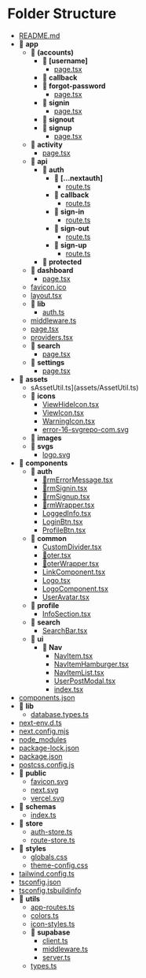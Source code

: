 # Folder Structure
-  [README.md](README.md)
- 🍟 __app__
  - 🍟 __(accounts)__
    - 🍟 __[username]__
      -  [page.tsx](app/(accounts)/[username]/page.tsx)
    - 🍟 __callback__
    - 🍟 __forgot\-password__
      -  [page.tsx](app/(accounts)/forgot-password/page.tsx)
    - 🍟 __signin__
      -  [page.tsx](app/(accounts)/signin/page.tsx)
    - 🍟 __signout__
    - 🍟 __signup__
      -  [page.tsx](app/(accounts)/signup/page.tsx)
  - 🍟 __activity__
    -  [page.tsx](app/activity/page.tsx)
  - 🍟 __api__
    - 🍟 __auth__
      - 🍟 __[...nextauth]__
        -  [route.ts](app/api/auth/[...nextauth]/route.ts)
      - 🍟 __callback__
        -  [route.ts](app/api/auth/callback/route.ts)
      - 🍟 __sign\-in__
        -  [route.ts](app/api/auth/sign-in/route.ts)
      - 🍟 __sign\-out__
        -  [route.ts](app/api/auth/sign-out/route.ts)
      - 🍟 __sign\-up__
        -  [route.ts](app/api/auth/sign-up/route.ts)
    - 🍟 __protected__
  - 🍟 __dashboard__
    -  [page.tsx](app/dashboard/page.tsx)
  -  [favicon.ico](app/favicon.ico)
  -  [layout.tsx](app/layout.tsx)
  - 🍟 __lib__
    -  [auth.ts](app/lib/auth.ts)
  -  [middleware.ts](app/middleware.ts)
  -  [page.tsx](app/page.tsx)
  -  [providers.tsx](app/providers.tsx)
  - 🍟 __search__
    -  [page.tsx](app/search/page.tsx)
  - 🍟 __settings__
    -  [page.tsx](app/settings/page.tsx)
- 🍟 __assets__
  -  sAssetUtil.ts](assets/AssetUtil.ts)
  - 🍟 __icons__
    -  [ViewHideIcon.tsx](assets/icons/ViewHideIcon.tsx)
    -  [ViewIcon.tsx](assets/icons/ViewIcon.tsx)
    -  [WarningIcon.tsx](assets/icons/WarningIcon.tsx)
    -  [error\-16\-svgrepo\-com.svg](assets/icons/error-16-svgrepo-com.svg)
  - 🍟 __images__
  - 🍟 __svgs__
    -  [logo.svg](assets/svgs/logo.svg)
- 🍟 __components__
  - 🍟 __auth__
    -  [🍟rmErrorMessage.tsx](components/auth/🍟rmErrorMessage.tsx)
    -  [🍟rmSignin.tsx](components/auth/🍟rmSignin.tsx)
    -  [🍟rmSignup.tsx](components/auth/🍟rmSignup.tsx)
    -  [🍟rmWrapper.tsx](components/auth/🍟rmWrapper.tsx)
    -  [LoggedInfo.tsx](components/auth/LoggedInfo.tsx)
    -  [LoginBtn.tsx](components/auth/LoginBtn.tsx)
    -  [ProfileBtn.tsx](components/auth/ProfileBtn.tsx)
  - 🍟 __common__
    -  [CustomDivider.tsx](components/common/CustomDivider.tsx)
    -  [🍟oter.tsx](components/common/🍟oter.tsx)
    -  [🍟oterWrapper.tsx](components/common/🍟oterWrapper.tsx)
    -  [LinkComponent.tsx](components/common/LinkComponent.tsx)
    -  [Logo.tsx](components/common/Logo.tsx)
    -  [LogoComponent.tsx](components/common/LogoComponent.tsx)
    -  [UserAvatar.tsx](components/common/UserAvatar.tsx)
  - 🍟 __profile__
    -  [InfoSection.tsx](components/profile/InfoSection.tsx)
  - 🍟 __search__
    -  [SearchBar.tsx](components/search/SearchBar.tsx)
  - 🍟 __ui__
    - 🍟 __Nav__
      -  [NavItem.tsx](components/ui/Nav/NavItem.tsx)
      -  [NavItemHamburger.tsx](components/ui/Nav/NavItemHamburger.tsx)
      -  [NavItemList.tsx](components/ui/Nav/NavItemList.tsx)
      -  [UserPostModal.tsx](components/ui/Nav/UserPostModal.tsx)
      -  [index.tsx](components/ui/Nav/index.tsx)
-  [components.json](components.json)
- 🍟 __lib__
  -  [database.types.ts](lib/database.types.ts)
-  [next\-env.d.ts](next-env.d.ts)
-  [next.config.mjs](next.config.mjs)
-  [node\_modules](node_modules)
-  [package\-lock.json](package-lock.json)
-  [package.json](package.json)
-  [postcss.config.js](postcss.config.js)
- 🍟 __public__
  -  [favicon.svg](public/favicon.svg)
  -  [next.svg](public/next.svg)
  -  [vercel.svg](public/vercel.svg)
- 🍟 __schemas__
  -  [index.ts](schemas/index.ts)
- 🍟 __store__
  -  [auth\-store.ts](store/auth-store.ts)
  -  [route\-store.ts](store/route-store.ts)
- 🍟 __styles__
  -  [globals.css](styles/globals.css)
  -  [theme\-config.css](styles/theme-config.css)
-  [tailwind.config.ts](tailwind.config.ts)
-  [tsconfig.json](tsconfig.json)
-  [tsconfig.tsbuildinfo](tsconfig.tsbuildinfo)
- 🍟 __utils__
  -  [app\-routes.ts](utils/app-routes.ts)
  -  [colors.ts](utils/colors.ts)
  -  [icon\-styles.ts](utils/icon-styles.ts)
  - 🍟 __supabase__
    -  [client.ts](utils/supabase/client.ts)
    -  [middleware.ts](utils/supabase/middleware.ts)
    -  [server.ts](utils/supabase/server.ts)
  -  [types.ts](utils/types.ts)

